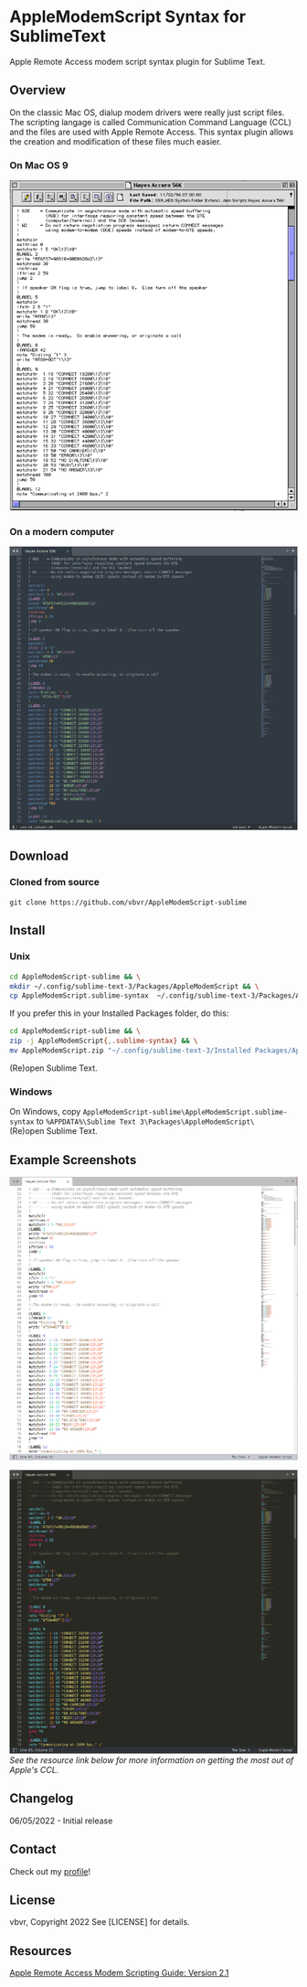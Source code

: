 # AppleModemScript Syntax for SublimeText

Apple Remote Access modem script syntax plugin for Sublime Text.

## Overview

On the classic Mac OS, dialup modem drivers were really just script files. The scripting langage is
called Communication Command Language (CCL) and the files are used with Apple Remote Access. This
syntax plugin allows the creation and modification of these files much easier.

### On Mac OS 9
![example in stock editor or BBEdit](shots/BBEdit.png "Viewing script file within BBEdit")
### On a modern computer
![example in Sublime Text](shots/Mariana.png "Viewing script file within Sublime Text")

## Download

### Cloned from source

`git clone https://github.com/vbvr/AppleModemScript-sublime`

## Install

### Unix

```bash
cd AppleModemScript-sublime && \
mkdir ~/.config/sublime-text-3/Packages/AppleModemScript && \
cp AppleModemScript.sublime-syntax  ~/.config/sublime-text-3/Packages/AppleModemScript/
```

If you prefer this in your Installed Packages folder, do this:

```bash
cd AppleModemScript-sublime && \
zip -j AppleModemScript{,.sublime-syntax} && \
mv AppleModemScript.zip "~/.config/sublime-text-3/Installed Packages/AppleModemScript.sublime-package"
```

(Re)open Sublime Text.

### Windows

On Windows, copy `AppleModemScript-sublime\AppleModemScript.sublime-syntax` to `%APPDATA%\Sublime Text 3\Packages\AppleModemScript\`  
(Re)open Sublime Text.

## Example Screenshots

 ![image](shots/Celeste.png "Celeste Color Scheme")  
  
 ![image](shots/Monokai.png "Monokai Color Scheme")  
 _See the resource link below for more information on getting the most out of Apple's CCL._

## Changelog

06/05/2022 - Initial release

## Contact

Check out my [profile](https://github.com/vbvr)!

## License

vbvr, Copyright 2022
See [LICENSE] for details.

## Resources

[Apple Remote Access Modem Scripting Guide: Version 2.1](https://web.archive.org/web/20030916190858/http://developer.apple.com/macos/opentransport/docs/dev/ARA_Modem_Scripting_Guide.pdf)
